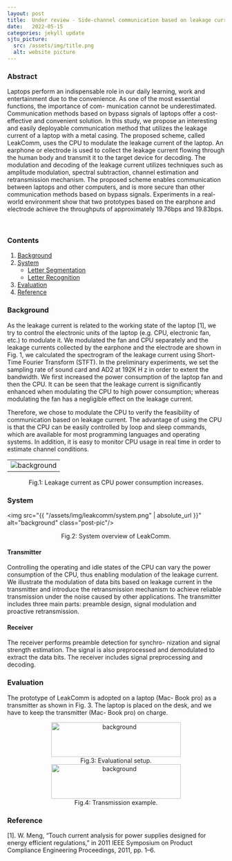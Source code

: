 ```yaml
---
layout: post
title:  Under review - Side-channel communication based on leakage current
date:   2022-05-15 
categories: jekyll update
sjtu_picture:
  src: /assets/img/title.png
  alt: website picture
---
```


### Abstract

Laptops perform an indispensable role in our daily learning, work and entertainment due to the convenience. As one of the most essential functions, the importance of com- munication cannot be underestimated. Communication methods based on bypass signals of laptops offer a cost-effective and convenient solution. In this study, we propose an interesting and easily deployable communication method that utilizes the leakage current of a laptop with a metal casing. The proposed scheme, called LeakComm, uses the CPU to modulate the leakage current of the laptop. An earphone or electrode is used to collect the leakage current flowing through the human body and transmit it to the target device for decoding. The modulation and decoding of the leakage current utilizes techniques such as amplitude modulation, spectral subtraction, channel estimation and retransmission mechanism. The proposed scheme enables communication between laptops and other computers, and is more secure than other communication methods based on bypass signals. Experiments in a real-world environment show that two prototypes based on the earphone and electrode achieve the throughputs of approximately 19.76bps and 19.83bps.


<br />

### Contents
1. [Background](#background)
2. [System](#system)
    * [Letter Segmentation](#letter-segmentation)
    * [Letter Recognition](#letter-recognition)
3. [Evaluation](#evaluation)
4. [Reference](#reference)

### Background

As the leakage current is related to the working state of the laptop [1], we try to control the electronic units of the laptop (e.g. CPU, electronic fan, etc.) to modulate it. We modulated the fan and CPU separately and the leakage currents collected by the earphone and the electrode are shown in Fig. 1, we calculated the spectrogram of the leakage current using Short-Time Fourier Transform (STFT). In the preliminary experiments, we set the sampling rate of sound card and AD2 at 192K H z in order to extent the bandwidth. We first increased the power consumption of the laptop fan and then the CPU. It can be seen that the leakage current is significantly enhanced when modulating the CPU to high power consumption; whereas modulating the fan has a negligible effect on the leakage current.

Therefore, we chose to modulate the CPU to verify the feasibility of communication based on leakage current. The advantage of using the CPU is that the CPU can be easily controlled by loop and sleep commands, which are available for most programming languages and operating systems. In addition, it is easy to monitor CPU usage in real time in order to estimate channel conditions.

<table><tr>
<td><img src="{{ "/assets/img/leakcomm/leakage_current.png" | absolute_url }}" alt="background" class="post-pic"/></td>
</tr></table>

<center>Fig.1: Leakage current as CPU power consumption increases.</center>

### System 

<img src="{{ "/assets/img/leakcomm/system.png" | absolute_url }}" alt="background" class="post-pic"/>

<center>Fig.2: System overview of LeakComm.</center>

#### Transmitter

Controlling the operating and idle states of the CPU can vary the power consumption of the CPU, thus enabling modulation of the leakage current. We illustrate the modulation of data bits based on leakage current in the transmitter and introduce the retransmission mechanism to achieve reliable transmission under the noise caused by other applications. The transmitter includes three main parts: preamble design, signal modulation and proactive retransmission.



#### Receiver

The receiver performs preamble detection for synchro- nization and signal strength estimation. The signal is also preprocessed and demodulated to extract the data bits. The receiver includes signal preprocessing and decoding.

### Evaluation

The prototype of LeakComm is adopted on a laptop (Mac- Book pro) as a transmitter as shown in Fig. 3. The laptop is placed on the desk, and we have to keep the transmitter (Mac- Book pro) on charge.

<center><img src="{{ "/assets/img/leakcomm/setup.png" | absolute_url }}" alt="background" width = "300" height = "80" class="post-pic"/></center>

<center>Fig.3: Evaluational setup.</center>



<center><img src="{{ "/assets/img/leamcomm/example.png" | absolute_url }}" alt="background" width = "300" height = "80" class="post-pic"/></center>

<center>Fig.4: Transmission example.</center>


### Reference
[1]. W. Meng, “Touch current analysis for power supplies designed for energy efficient regulations,” in 2011 IEEE Symposium on Product Compliance Engineering Proceedings, 2011, pp. 1–6.
